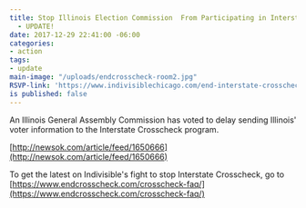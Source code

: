 ```yaml
---
title: Stop Illinois Election Commission  From Participating in Interstate Crosscheck
  - UPDATE!
date: 2017-12-29 22:41:00 -06:00
categories:
- action
tags:
- update
main-image: "/uploads/endcrosscheck-room2.jpg"
RSVP-link: 'https://www.indivisiblechicago.com/end-interstate-crosscheck/ '
is published: false
---
```


An Illinois General Assembly Commission has voted to delay sending Illinois' voter information to the Interstate Crosscheck program. 

[http://newsok.com/article/feed/1650666](http://newsok.com/article/feed/1650666)

To get the latest on Indivisible's fight to stop Interstate Crosscheck, go to [https://www.endcrosscheck.com/crosscheck-faq/](https://www.endcrosscheck.com/crosscheck-faq/)
